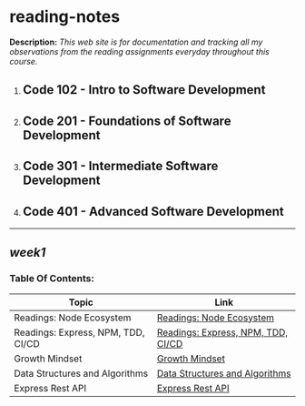 # reading-notes
**Description:** _This web site is for documentation and tracking all my observations from the reading assignments everyday throughout this course._

1. ## Code 102 - Intro to Software Development

2. ## Code 201 - Foundations of Software Development

3. ## Code 301 - Intermediate Software Development

4. ## Code 401 - Advanced Software Development

__________________________________________
## ***week1***


### Table Of Contents:
| Topic                           |                           Link                            |
|---------------------------------|-----------------------------------------------------------|
| Readings: Node Ecosystem        | [Readings: Node Ecosystem](./Week1/CLASS_01_A.md)                 |
| Readings: Express, NPM, TDD, CI/CD | [Readings: Express, NPM, TDD, CI/CD](./Week1/CLASS_01_B.md)      |
| Growth Mindset                  | [Growth Mindset](./Growth_Mindset.md)                       |
| Data Structures and Algorithms  | [Data Structures and Algorithms](./Week1/PREP_DSA.md)                       |
| Express Rest API                | [Express Rest API](./Week1/CLASS02_E_REST_API.md)                       |


